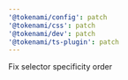 ```yaml
---
'@tokenami/config': patch
'@tokenami/css': patch
'@tokenami/dev': patch
'@tokenami/ts-plugin': patch
---
```


Fix selector specificity order
